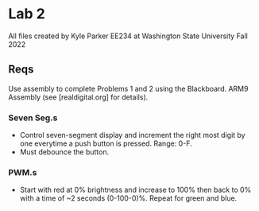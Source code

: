 # Lab 2

All files created by Kyle Parker
    EE234 at Washington State University Fall 2022

## Reqs

Use assembly to complete Problems 1 and 2 using the Blackboard. ARM9 Assembly 
(see [realdigital.org] for details).

### Seven Seg.s

- Control seven-segment display and increment the right most digit by one everytime a push button is pressed. Range: 0-F.
- Must debounce the button.


### PWM.s

- Start with red at 0% brightness and increase to 100% then back to 0% with a time of ~2 seconds (0-100-0)%. Repeat for green and blue.
